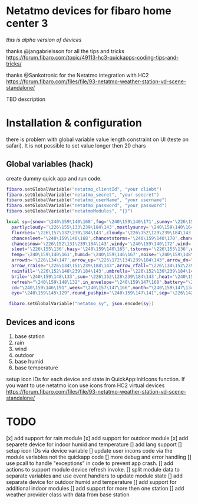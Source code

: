 # Netatmo devices for fibaro home center 3

*this is alpha version of devices*

thanks @jangabrielsson for all the tips and tricks https://forum.fibaro.com/topic/49113-hc3-quickapps-coding-tips-and-tricks/

thanks @Sankotronic for the Netatmo integration with HC2 https://forum.fibaro.com/files/file/93-netatmo-weather-station-vd-scene-standalone/

TBD description

# Installation & configuration

there is problem with global variable value length constraint on UI (teste on safari). It is not possible to set value longer then 20 chars

## Global variables (hack)
create dummy quick app and run code.
```lua
fibaro.setGlobalVariable("netatmo_clientId", "your cliebt")
fibaro.setGlobalVariable("netatmo_secret", "your seecret")
fibaro.setGlobalVariable("netatmo_userName", "your username")
fibaro.setGlobalVariable("netatmo_password", "your password")
fibaro.setGlobalVariable("netatmoModules", "{}") 

local sy={snow='\240\159\140\168',fog='\240\159\140\171',sunny='\226\152\128\239\184\143',partlysunny='\226\155\133\239\184\143',
  partlycloudy='\226\155\133\239\184\143',mostlysunny='\240\159\140\164',mostlycloudy='\240\159\140\165',rain='\240\159\140\167',
  flurries='\226\157\132\239\184\143',cloudy='\226\152\129\239\184\143',tornado='\240\159\140\170',chancerain='\240\159\140\166',
  chancesleet='\240\159\140\168',chancetstorms='\240\159\140\170',chanceflurries='\226\157\132\239\184\143',
  chancesnow='\226\152\131\239\184\143',windy='\240\159\140\172',wind='\240\159\140\172',gail='\240\159\146\168',clear='\226\152\128\239\184\143',
  sleet='\226\155\136',hazy='\240\159\140\165',tstorms='\226\155\136',warning='\226\154\160\239\184\143',ok='\226\156\133',
  temp='\240\159\140\161',humid='\240\159\146\167',noise='\240\159\148\138',co2='\240\159\152\183',arrowup='\226\134\145',
  arrowdn='\226\134\147',arrow_up="\226\172\134\239\184\143",arrow_dn="\226\172\135\239\184\143",arrow_right="\226\158\161\239\184\143",
  arrow_rraise="\226\134\151\239\184\143",arrow_rfall="\226\134\152\239\184\143",gust='\240\159\146\168',dir='\240\159\154\169',
  rainfall='\226\152\148\239\184\143',umbrella='\226\152\130\239\184\143',closed_umbrella='\240\159\140\130',brihi='\240\159\148\134',
  brilo='\240\159\148\133',sun='\226\152\128\239\184\143',heat='\240\159\140\158',cool='\226\157\132\239\184\143',
  refresh="\240\159\148\132",in_envelope="\240\159\147\168",battery="\240\159\148\139",signal="\240\159\147\182",floppy='\240\159\146\190',
  cd="\240\159\146\191",week="\240\157\147\166",month="\240\159\147\134",hour="\240\159\149\144",trackball="\240\159\150\178",
  eye="\240\159\145\129",round_pushpin="\240\159\147\141",sep='\226\142\170',question='\226\157\147',trackball="\240\159\150\178"}

 fibaro.setGlobalVariable("netatmo_sy", json.encode(sy))  

```

## Devices and icons

1. base station
2. rain
3. wind
4. outdoor
5. base humid
6. base temperature

setup icon IDs for each device and state in QuickApp:initIcons function. If you want to use netatmo icon use icons from HC2 virtual devices https://forum.fibaro.com/files/file/93-netatmo-weather-station-vd-scene-standalone/


# TODO

[x] add support for rain module
[x] add support for outdoor module
[x] add separete device for indoor humid and temperature
[] add lang support
[] setup icon IDs via device variable
[] update user incons code via the module variables not the quickapp code
[] more debug and error handling
[] use pcall to handle "exceptions" in code to prevent app crash.
[] add actions to support module device refresh invoke.
[] split module data to separate variables and use event handlers to update module state
[] add separate device for outdoor humid and temperature
[] add support for additional indoor modules
[] add support for more then one station
[] add weather provider class with data from base station

